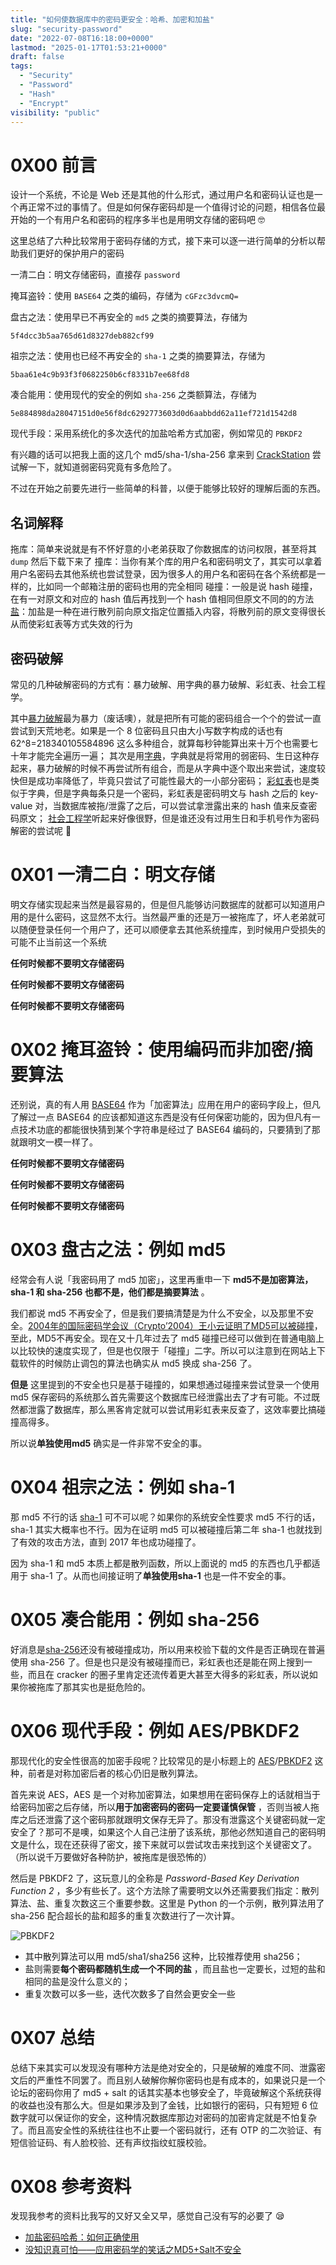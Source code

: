 ```yaml
---
title: "如何使数据库中的密码更安全：哈希、加密和加盐"
slug: "security-password"
date: "2022-07-08T16:18:00+0000"
lastmod: "2025-01-17T01:53:21+0000"
draft: false
tags:
  - "Security"
  - "Password"
  - "Hash"
  - "Encrypt"
visibility: "public"
---
```

# 0X00 前言

设计一个系统，不论是 Web 还是其他的什么形式，通过用户名和密码认证也是一个再正常不过的事情了。但是如何保存密码却是一个值得讨论的问题，相信各位最开始的一个有用户名和密码的程序多半也是用明文存储的密码吧 🤓

这里总结了六种比较常用于密码存储的方式，接下来可以逐一进行简单的分析以帮助我们更好的保护用户的密码

一清二白：明文存储密码，直接存 `password`

掩耳盗铃：使用 `BASE64` 之类的编码，存储为 `cGFzc3dvcmQ=`

盘古之法：使用早已不再安全的 `md5` 之类的摘要算法，存储为

`5f4dcc3b5aa765d61d8327deb882cf99`

祖宗之法：使用也已经不再安全的 `sha-1` 之类的摘要算法，存储为

`5baa61e4c9b93f3f0682250b6cf8331b7ee68fd8`

凑合能用：使用现代的安全的例如 `sha-256` 之类额算法，存储为

`5e884898da28047151d0e56f8dc6292773603d0d6aabbdd62a11ef721d1542d8`

现代手段：采用系统化的多次迭代的加盐哈希方式加密，例如常见的 `PBKDF2`

有兴趣的话可以把我上面的这几个 md5/sha-1/sha-256 拿来到 [CrackStation](<https://crackstation.net/>) 尝试解一下，就知道弱密码究竟有多危险了。

不过在开始之前要先进行一些简单的科普，以便于能够比较好的理解后面的东西。

## 名词解释

拖库：简单来说就是有不怀好意的小老弟获取了你数据库的访问权限，甚至将其 `dump` 然后下载下来了
撞库：当你有某个库的用户名和密码明文了，其实可以拿着用户名密码去其他系统也尝试登录，因为很多人的用户名和密码在各个系统都是一样的，比如同一个邮箱注册的密码也用的完全相同
碰撞：一般是说 hash 碰撞，在有一对原文和对应的 hash 值后再找到一个 hash 值相同但原文不同的的方法
[盐](<https://zh.wikipedia.org/wiki/%E7%9B%90_\(%E5%AF%86%E7%A0%81%E5%AD%A6\)>)：加盐是一种在进行散列前向原文指定位置插入内容，将散列前的原文变得很长从而使彩虹表等方式失效的行为

## 密码破解

常见的几种破解密码的方式有：暴力破解、用字典的暴力破解、彩虹表、社会工程学。

其中[暴力破解](<https://en.wikipedia.org/wiki/Brute-force_attack>)最为暴力（废话噢），就是把所有可能的密码组合一个个的尝试一直尝试到天荒地老。如果是一个 8 位密码且只由大小写数字构成的话也有 62^8=218340105584896 这么多种组合，就算每秒钟能算出来十万个也需要七十年才能完全遍历一遍；
其次是用[字典](<https://en.wikipedia.org/wiki/Dictionary_attack>)，字典就是将常用的弱密码、生日这种存起来，暴力破解的时候不再尝试所有组合，而是从字典中逐个取出来尝试，速度较快但是成功率降低了，毕竟只尝试了可能性最大的一小部分密码；
[彩虹表](<https://en.wikipedia.org/wiki/Rainbow_table>)也是类似于字典，但是字典每条只是一个密码，彩虹表是密码明文与 hash 之后的 key-value 对，当数据库被拖/泄露了之后，可以尝试拿泄露出来的 hash 值来反查密码原文；
[社会工程学](<https://en.wikipedia.org/wiki/Social_engineering_\(security\)>)听起来好像很野，但是谁还没有过用生日和手机号作为密码解密的尝试呢 🤣

# 0X01 一清二白：明文存储

明文存储实现起来当然是最容易的，但是但凡能够访问数据库的就都可以知道用户用的是什么密码，这显然不太行。当然最严重的还是万一被拖库了，坏人老弟就可以随便登录任何一个用户了，还可以顺便拿去其他系统撞库，到时候用户受损失的可能不止当前这一个系统

**任何时候都不要明文存储密码**

**任何时候都不要明文存储密码**

**任何时候都不要明文存储密码**

# 0X02 掩耳盗铃：使用编码而非加密/摘要算法

还别说，真的有人用 [BASE64](<https://en.wikipedia.org/wiki/Base64>) 作为「加密算法」应用在用户的密码字段上，但凡了解过一点 BASE64 的应该都知道这东西是没有任何保密功能的，因为但凡有一点技术功底的都能很快猜到某个字符串是经过了 BASE64 编码的，只要猜到了那就跟明文一模一样了。

**任何时候都不要明文存储密码**

**任何时候都不要明文存储密码**

**任何时候都不要明文存储密码**

# 0X03 盘古之法：例如 md5

经常会有人说「我密码用了 md5 加密」，这里再重申一下 **md5不是加密算法，sha-1 和 sha-256 也都不是，他们都是摘要算法** 。

我们都说 md5 不再安全了，但是我们要搞清楚是为什么不安全，以及那里不安全。[2004年的国际密码学会议（Crypto’2004）王小云证明了MD5可以被碰撞](<https://www.iacr.org/archive/eurocrypt2005/34940019/34940019.pdf>)，至此，MD5不再安全。现在又十几年过去了 md5 碰撞已经可以做到在普通电脑上以比较快的速度实现了，但是也仅限于「碰撞」二字。所以可以注意到在网站上下载软件的时候防止调包的算法也确实从 md5 换成 sha-256 了。

**但是** 这里提到的不安全也只是基于碰撞的，如果想通过碰撞来尝试登录一个使用 md5 保存密码的系统那么首先需要这个数据库已经泄露出去了才有可能。不过既然都泄露了数据库，那么黑客肯定就可以尝试用彩虹表来反查了，这效率要比搞碰撞高得多。

所以说**单独使用md5** 确实是一件非常不安全的事。

# 0X04 祖宗之法：例如 sha-1

那 md5 不行的话 [sha-1](<https://zh.wikipedia.org/zh-cn/SHA-1>) 可不可以呢？如果你的系统安全性要求 md5 不行的话，sha-1 其实大概率也不行。因为在证明 md5 可以被碰撞后第二年 sha-1 也就找到了有效的攻击方法，直到 2017 年也成功碰撞了。

因为 sha-1 和 md5 本质上都是散列函数，所以上面说的 md5 的东西也几乎都适用于 sha-1 了。从而也间接证明了**单独使用sha-1** 也是一件不安全的事。

# 0X05 凑合能用：例如 sha-256

好消息是[sha-256](<https://zh.wikipedia.org/zh-cn/SHA-2>)还没有被碰撞成功，所以用来校验下载的文件是否正确现在普遍使用 sha-256 了。但是也只是没有被碰撞而已，彩虹表也还是能在网上搜到一些，而且在 cracker 的圈子里肯定还流传着更大甚至大得多的彩虹表，所以说如果你被拖库了那其实也是挺危险的。

# 0X06 现代手段：例如 AES/PBKDF2

那现代化的安全性很高的加密手段呢？比较常见的是小标题上的 [AES](<https://en.wikipedia.org/wiki/Advanced_Encryption_Standard>)/[PBKDF2](<https://en.wikipedia.org/wiki/PBKDF2>) 这种，前者是对称加密后者的核心仍旧是散列算法。

首先来说 AES，AES 是一个对称加密算法，如果想用在密码保存上的话就相当于给密码加密之后存储，所以**用于加密密码的密码一定要谨慎保管** ，否则当被人拖库之后还泄露了这个密码那就跟明文保存无异了。那没有泄露这个关键密码就一定安全了？那可不是噢，如果这个人自己注册了该系统，那他必然知道自己的密码明文是什么，现在还获得了密文，接下来就可以尝试攻击来找到这个关键密文了。（所以说千万要做好各种防护，被拖库是很恐怖的）

然后是 PBKDF2 了，这玩意儿的全称是 _Password-Based Key Derivation Function 2_ ，多少有些长了。这个方法除了需要明文以外还需要我们指定：散列算法、盐、重复次数这三个重要参数。这里是 Python 的一个示例，散列算法用了 sha-256 配合超长的盐和超多的重复次数进行了一次计算。

![PBKDF2](https://blog-1251664340.cos.ap-chengdu.myqcloud.com/2022/07/07/pbkdf2.png)

  * 其中散列算法可以用 md5/sha1/sha256 这种，比较推荐使用 sha256；
  * 盐则需要**每个密码都随机生成一个不同的盐** ，而且盐也一定要长，过短的盐和相同的盐是没什么意义的；
  * 重复次数可以多一些，迭代次数多了自然会更安全一些

# 0X07 总结

总结下来其实可以发现没有哪种方法是绝对安全的，只是破解的难度不同、泄露密文后的严重性不同罢了。而且别人破解你解你密码也是有成本的，如果说只是一个论坛的密码你用了 md5 + salt 的话其实基本也够安全了，毕竟破解这个系统获得的收益也没有那么大。但是如果涉及到了金钱，比如银行的密码，只有短短 6 位数字就可以保证你的安全，这种情况数据库那边对密码的加密肯定就是不怕复杂了。而且高安全性的系统往往也不止要一个密码就行，还有 OTP 的二次验证、有短信验证码、有人脸校验、还有声纹指纹虹膜校验。

# 0X08 参考资料

发现我参考的资料比我写的又好又全又早，感觉自己没有写的必要了 😪

  * [加盐密码哈希：如何正确使用](<https://www.tomczhen.com/2016/10/10/hashing-security/>)
  * [没知识真可怕——应用密码学的笑话之MD5+Salt不安全](<https://web.archive.org/web/20141009020609/http:/blog.sina.com.cn/s/blog_77e8d1350100wfc7.html>)
